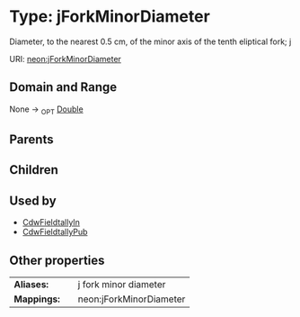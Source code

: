 
# Type: jForkMinorDiameter


Diameter, to the nearest 0.5 cm, of the minor axis of the tenth eliptical fork; j

URI: [neon:jForkMinorDiameter](https://data.neonscience.org/jForkMinorDiameter)


## Domain and Range

None ->  <sub>OPT</sub> [Double](types/Double.md)

## Parents


## Children


## Used by

 * [CdwFieldtallyIn](CdwFieldtallyIn.md)
 * [CdwFieldtallyPub](CdwFieldtallyPub.md)

## Other properties

|  |  |  |
| --- | --- | --- |
| **Aliases:** | | j fork minor diameter |
| **Mappings:** | | neon:jForkMinorDiameter |

